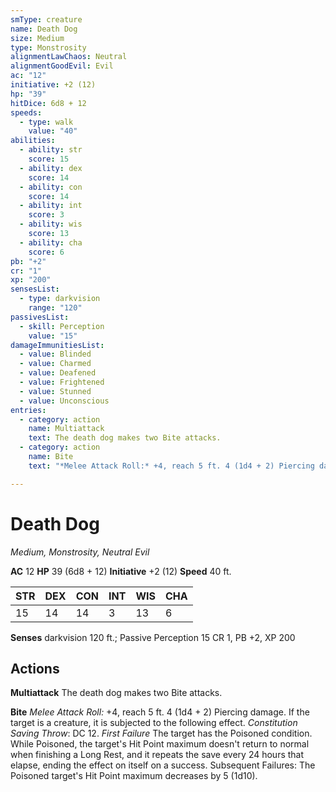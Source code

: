 ```yaml
---
smType: creature
name: Death Dog
size: Medium
type: Monstrosity
alignmentLawChaos: Neutral
alignmentGoodEvil: Evil
ac: "12"
initiative: +2 (12)
hp: "39"
hitDice: 6d8 + 12
speeds:
  - type: walk
    value: "40"
abilities:
  - ability: str
    score: 15
  - ability: dex
    score: 14
  - ability: con
    score: 14
  - ability: int
    score: 3
  - ability: wis
    score: 13
  - ability: cha
    score: 6
pb: "+2"
cr: "1"
xp: "200"
sensesList:
  - type: darkvision
    range: "120"
passivesList:
  - skill: Perception
    value: "15"
damageImmunitiesList:
  - value: Blinded
  - value: Charmed
  - value: Deafened
  - value: Frightened
  - value: Stunned
  - value: Unconscious
entries:
  - category: action
    name: Multiattack
    text: The death dog makes two Bite attacks.
  - category: action
    name: Bite
    text: "*Melee Attack Roll:* +4, reach 5 ft. 4 (1d4 + 2) Piercing damage. If the target is a creature, it is subjected to the following effect. *Constitution Saving Throw*: DC 12. *First Failure* The target has the Poisoned condition. While Poisoned, the target's Hit Point maximum doesn't return to normal when finishing a Long Rest, and it repeats the save every 24 hours that elapse, ending the effect on itself on a success. Subsequent Failures: The Poisoned target's Hit Point maximum decreases by 5 (1d10)."

---
```


# Death Dog
*Medium, Monstrosity, Neutral Evil*

**AC** 12
**HP** 39 (6d8 + 12)
**Initiative** +2 (12)
**Speed** 40 ft.

| STR | DEX | CON | INT | WIS | CHA |
| --- | --- | --- | --- | --- | --- |
| 15 | 14 | 14 | 3 | 13 | 6 |

**Senses** darkvision 120 ft.; Passive Perception 15
CR 1, PB +2, XP 200

## Actions

**Multiattack**
The death dog makes two Bite attacks.

**Bite**
*Melee Attack Roll:* +4, reach 5 ft. 4 (1d4 + 2) Piercing damage. If the target is a creature, it is subjected to the following effect. *Constitution Saving Throw*: DC 12. *First Failure* The target has the Poisoned condition. While Poisoned, the target's Hit Point maximum doesn't return to normal when finishing a Long Rest, and it repeats the save every 24 hours that elapse, ending the effect on itself on a success. Subsequent Failures: The Poisoned target's Hit Point maximum decreases by 5 (1d10).
